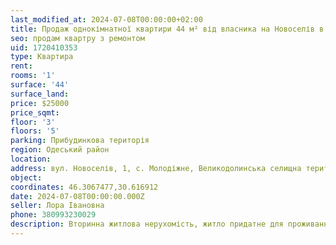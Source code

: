 ```yaml
---
last_modified_at: 2024-07-08T00:00:00+02:00
title: Продаж однокімнатної квартири 44 м² від власника на Новоселів в с. Молодіжне
seo: продам квартру з ремонтом
uid: 1720410353
type: Квартира
rent:
rooms: '1'
surface: '44'
surface_land:
price: $25000
price_sqmt:
floor: '3'
floors: '5'
parking: Прибудинкова територія
region: Одеський район
location:
address: вул. Новоселів, 1, с. Молодіжне, Великодолинська селищна територіальна громада
object:
coordinates: 46.3067477,30.616912
date: 2024-07-08T00:00:00.000Z
seller: Лора Івановна
phone: 380993230029
description: Вторинна житлова нерухомість, житло придатне для проживання
---
```


